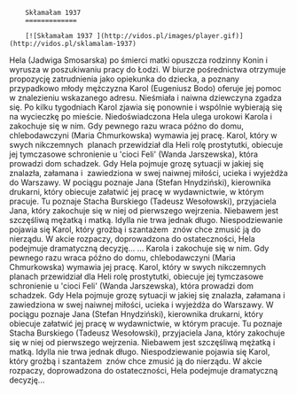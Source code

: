 
        Skłamałam 1937 
        =============
        
        [![Skłamałam 1937 ](http://vidos.pl/images/player.gif)](http://vidos.pl/sklamalam-1937)
        
        
 Hela (Jadwiga Smosarska) po śmierci matki opuszcza rodzinny Konin i wyrusza w poszukiwaniu pracy do Łodzi. W biurze pośrednictwa otrzymuje propozycję zatrudnienia jako opiekunka do dziecka, a poznany przypadkowo młody mężczyzna Karol (Eugeniusz Bodo) oferuje jej pomoc w znalezieniu wskazanego adresu. Nieśmiała i naiwna dziewczyna zgadza się. Po kilku tygodniach Karol zjawia się ponownie i wspólnie wybierają się na wycieczkę po mieście. Niedoświadczona Hela ulega urokowi Karola i zakochuje się w nim. Gdy pewnego razu wraca późno do domu, chlebodawczyni (Maria Chmurkowska) wymawia jej pracę. Karol, który w swych nikczemnych  planach przewidział dla Heli rolę prostytutki, obiecuje jej tymczasowe schronienie u 'cioci Feli' (Wanda Jarszewska), która prowadzi dom schadzek. Gdy Hela pojmuje grozę sytuacji w jakiej się znalazła, załamana i  zawiedziona w swej naiwnej miłości, ucieka i wyjeżdża do Warszawy. W pociągu poznaje Jana (Stefan Hnydziński), kierownika drukarni, który obiecuje załatwić jej pracę w wydawnictwie, w którym pracuje. Tu poznaje Stacha Burskiego (Tadeusz Wesołowski), przyjaciela Jana, który zakochuje się w niej od pierwszego wejrzenia. Niebawem jest szczęśliwą mężatką i matką. Idylla nie trwa jednak długo. Niespodziewanie pojawia się Karol, który groźbą i szantażem  znów chce zmusić ją do nierządu. W akcie rozpaczy, doprowadzona do ostateczności, Hela podejmuje dramatyczną decyzję...   ... Karola i zakochuje się w nim. Gdy pewnego razu wraca późno do domu, chlebodawczyni (Maria Chmurkowska) wymawia jej pracę. Karol, który w swych nikczemnych  planach przewidział dla Heli rolę prostytutki, obiecuje jej tymczasowe schronienie u 'cioci Feli' (Wanda Jarszewska), która prowadzi dom schadzek. Gdy Hela pojmuje grozę sytuacji w jakiej się znalazła, załamana i  zawiedziona w swej naiwnej miłości, ucieka i wyjeżdża do Warszawy. W pociągu poznaje Jana (Stefan Hnydziński), kierownika drukarni, który obiecuje załatwić jej pracę w wydawnictwie, w którym pracuje. Tu poznaje Stacha Burskiego (Tadeusz Wesołowski), przyjaciela Jana, który zakochuje się w niej od pierwszego wejrzenia. Niebawem jest szczęśliwą mężatką i matką. Idylla nie trwa jednak długo. Niespodziewanie pojawia się Karol, który groźbą i szantażem  znów chce zmusić ją do nierządu. W akcie rozpaczy, doprowadzona do ostateczności, Hela podejmuje dramatyczną decyzję...
    